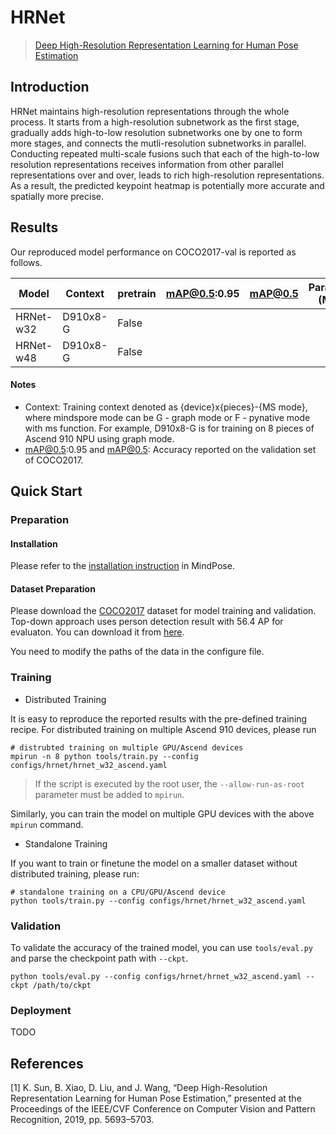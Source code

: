 # HRNet

> [Deep High-Resolution Representation Learning for Human Pose Estimation](https://arxiv.org/abs/1902.09212)

## Introduction

HRNet maintains high-resolution representations through the whole process. It starts from a high-resolution subnetwork as the first stage, gradually adds high-to-low resolution subnetworks one by one to form more stages, and connects the mutli-resolution subnetworks in parallel. Conducting repeated multi-scale fusions such that each of the high-to-low resolution representations receives information from other parallel representations over and over, leads to rich high-resolution representations. As a result, the predicted keypoint heatmap is potentially more accurate and spatially more precise.


## Results

Our reproduced model performance on COCO2017-val is reported as follows.

<div align="center">

| Model     | Context  | pretrain | mAP@0.5:0.95 | mAP@0.5 | Params (M) | Recipe    | Download    |
|-----------|----------|----------|--------------|---------|------------|-----------|-------------|
| HRNet-w32 | D910x8-G | False    |              |         |            | [yaml]()  | [weights]() |
| HRNet-w48 | D910x8-G | False    |              |         |            | [yaml]()  | [weights]() |

</div>

#### Notes
- Context: Training context denoted as {device}x{pieces}-{MS mode}, where mindspore mode can be G - graph mode or F - pynative mode with ms function. For example, D910x8-G is for training on 8 pieces of Ascend 910 NPU using graph mode. 
- mAP@0.5:0.95 and mAP@0.5: Accuracy reported on the validation set of COCO2017. 


## Quick Start

### Preparation

#### Installation
Please refer to the [installation instruction]() in MindPose.

#### Dataset Preparation
Please download the [COCO2017](https://cocodataset.org/#home) dataset for model training and validation.
Top-down approach uses person detection result with 56.4 AP for evaluaton. You can download it from [here](https://github.com/leoxiaobin/deep-high-resolution-net.pytorch).

You need to modify the paths of the data in the configure file.

### Training

* Distributed Training

It is easy to reproduce the reported results with the pre-defined training recipe. For distributed training on multiple Ascend 910 devices, please run

```shell
# distrubted training on multiple GPU/Ascend devices
mpirun -n 8 python tools/train.py --config configs/hrnet/hrnet_w32_ascend.yaml
```

> If the script is executed by the root user, the `--allow-run-as-root` parameter must be added to `mpirun`.

Similarly, you can train the model on multiple GPU devices with the above `mpirun` command.

* Standalone Training

If you want to train or finetune the model on a smaller dataset without distributed training, please run:

```shell
# standalone training on a CPU/GPU/Ascend device
python tools/train.py --config configs/hrnet/hrnet_w32_ascend.yaml
```

### Validation

To validate the accuracy of the trained model, you can use `tools/eval.py` and parse the checkpoint path with `--ckpt`.

```shell
python tools/eval.py --config configs/hrnet/hrnet_w32_ascend.yaml --ckpt /path/to/ckpt
```

### Deployment

TODO

## References

[1] K. Sun, B. Xiao, D. Liu, and J. Wang, “Deep High-Resolution Representation Learning for Human Pose Estimation,” presented at the Proceedings of the IEEE/CVF Conference on Computer Vision and Pattern Recognition, 2019, pp. 5693–5703. 
